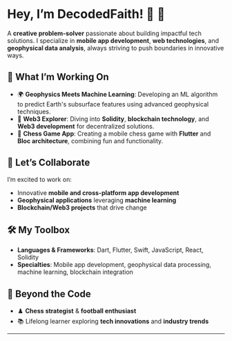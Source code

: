# Hey, I’m DecodedFaith! 👋 🤖  

A **creative problem-solver** passionate about building impactful tech solutions. I specialize in **mobile app development**, **web technologies**, and **geophysical data analysis**, always striving to push boundaries in innovative ways.  

## 🚀 What I’m Working On  
- 🌍 **Geophysics Meets Machine Learning**: Developing an ML algorithm to predict Earth's subsurface features using advanced geophysical techniques.  
- 🔗 **Web3 Explorer**: Diving into **Solidity**, **blockchain technology**, and **Web3 development** for decentralized solutions.  
- 📱 **Chess Game App**: Creating a mobile chess game with **Flutter** and **Bloc architecture**, combining fun and functionality.  

## 💼 Let’s Collaborate  
I’m excited to work on:  
- Innovative **mobile and cross-platform app development**  
- **Geophysical applications** leveraging **machine learning**  
- **Blockchain/Web3 projects** that drive change  

## 🛠️ My Toolbox  
- **Languages & Frameworks**: Dart, Flutter, Swift, JavaScript, React, Solidity  
- **Specialties**: Mobile app development, geophysical data processing, machine learning, blockchain integration  

## 🎯 Beyond the Code  
- ♟️ **Chess strategist** & **football enthusiast**  
- 📚 Lifelong learner exploring **tech innovations** and **industry trends**  



---
